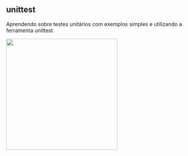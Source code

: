 ## unittest

Aprendendo sobre testes unitários com exemplos simples e utilizando a ferramenta unittest

<img src="https://user-images.githubusercontent.com/59696629/158906736-b23fd9de-9a1a-4681-ac0e-66c57e9587d8.png" width="300">
